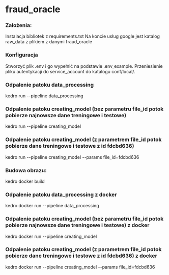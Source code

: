 # fraud_oracle

### Założenia:
Instalacja bibliotek z requirements.txt
Na koncie usług google jest katalog raw_data z plikiem z danymi fraud_oracle

### Konfiguracja
Stworzyć plik .env i go wypełnić na podstawie .env_example.
Przeniesienie pliku autentykacji do service_account do katalogu conf/local/.

### Odpalenie patoku data_processing 
kedro run --pipeline data_processing

### Odpalenie patoku creating_model (bez parametru file_id potok pobierze najnowsze dane treningowe i testowe)
kedro run --pipeline creating_model

### Odpalenie patoku creating_model (z parametrem file_id potok pobierze dane treningowe i testowe z id fdcbd636)
kedro run --pipeline creating_model --params file_id=fdcbd636

### Budowa obrazu:
kedro docker build
 
### Odpalenie patoku data_processing z docker
kedro docker run --pipeline data_processing

### Odpalenie patoku creating_model (bez parametru file_id potok pobierze najnowsze dane treningowe i testowe) z docker
kedro docker run --pipeline creating_model

### Odpalenie patoku creating_model (z parametrem file_id potok pobierze dane treningowe i testowe z id fdcbd636) z docker
kedro docker run --pipeline creating_model --params file_id=fdcbd636
